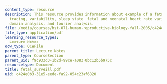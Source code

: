 ```yaml
---
content_type: resource
description: This resource provides information about example of a fetal heart rate
  tracing, variability, sleep state, fetal and neonatal heart rate variability, time
  domain analysis, and fourier analysis.
file: /media/courses/hst-071-human-reproductive-biology-fall-2005/c424e0b331e5eedefa92054c23af6820_fetal_surveill.pdf
file_type: application/pdf
learning_resource_types:
- Lecture Notes
ocw_type: OCWFile
parent_title: Lecture Notes
parent_type: CourseSection
parent_uid: f9c933d3-1b2d-99ce-a083-0bc12b5b975c
resourcetype: Document
title: fetal_surveill.pdf
uid: c424e0b3-31e5-eede-fa92-054c23af6820
---
```

